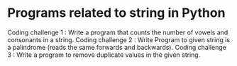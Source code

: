 # Programs related to string in Python

Coding challenge 1 : Write a program that counts the number of vowels and consonants in a string.
Coding challenge 2 : Write Program to given string is a palindrome (reads the same forwards and backwards).
Coding challenge 3 : Write a program to remove duplicate values in the given string.
